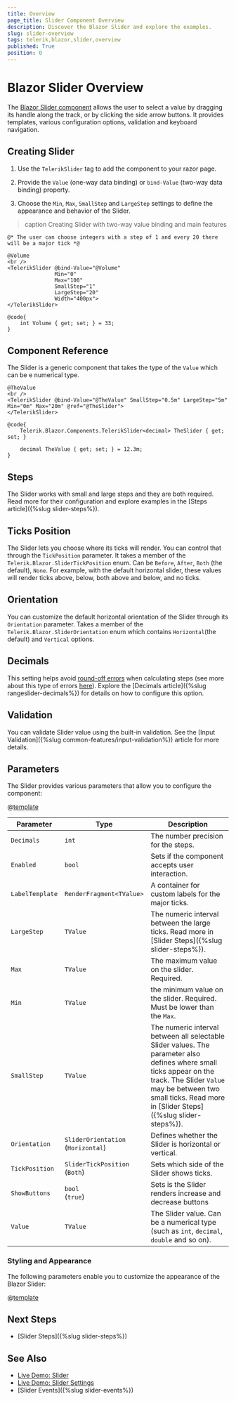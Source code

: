 ```yaml
---
title: Overview
page_title: Slider Component Overview
description: Discover the Blazor Slider and explore the examples.
slug: slider-overview
tags: telerik,blazor,slider,overview
published: True
position: 0
---
```


# Blazor Slider Overview

The <a href="https://www.telerik.com/blazor-ui/slider" target="_blank">Blazor Slider component</a> allows the user to select a value by dragging its handle along the track, or by clicking the side arrow buttons. It provides templates, various configuration options, validation and keyboard navigation.

## Creating Slider

1. Use the `TelerikSlider` tag to add the component to your razor page.

1. Provide the `Value` (one-way data binding) or `bind-Value` (two-way data binding) property.

1. Choose the `Min`, `Max`, `SmallStep` and `LargeStep` settings to define the appearance and behavior of the Slider.


>caption Creating Slider with two-way value binding and main features

````CSHTML
@* The user can choose integers with a step of 1 and every 20 there will be a major tick *@

@Volume
<br />
<TelerikSlider @bind-Value="@Volume"
               Min="0"
               Max="100"
               SmallStep="1"
               LargeStep="20"
               Width="400px">
</TelerikSlider>

@code{
    int Volume { get; set; } = 33;
}
````

## Component Reference

The Slider is a generic component that takes the type of the `Value` which can be e numerical type.

````CSHTML
@TheValue
<br />
<TelerikSlider @bind-Value="@TheValue" SmallStep="0.5m" LargeStep="5m" Min="0m" Max="20m" @ref="@TheSlider">
</TelerikSlider>

@code{
    Telerik.Blazor.Components.TelerikSlider<decimal> TheSlider { get; set; }

    decimal TheValue { get; set; } = 12.3m;
}
````

## Steps

The Slider works with small and large steps and they are both required. Read more for their configuration and explore examples in the [Steps article]({%slug slider-steps%}).

## Ticks Position

The Slider lets you choose where its ticks will render. You can control that through the `TickPosition` parameter. It takes a member of the `Telerik.Blazor.SliderTickPosition` enum. Can be `Before`, `After`, `Both` (the default), `None`. For example, with the default horizontal slider, these values will render ticks above, below, both above and below, and no ticks.

## Orientation

You can customize the default horizontal orientation of the Slider through its `Orientation` parameter. Takes a member of the `Telerik.Blazor.SliderOrientation` enum which contains `Horizontal`(the default) and `Vertical` options.

## Decimals

This setting helps avoid [round-off errors](https://en.wikipedia.org/wiki/Round-off_error) when calculating steps (see more about this type of errors [here](https://en.wikipedia.org/wiki/Floating-point_arithmetic#Accuracy_problems)). Explore the [Decimals article]({%slug rangeslider-decimals%}) for details on how to configure this option.

## Validation

You can validate Slider value using the built-in validation. See the [Input Validation]({%slug common-features/input-validation%}) article for more details.

## Parameters

The Slider provides various parameters that allow you to configure the component:

@[template](/_contentTemplates/common/parameters-table-styles.md#table-layout)

| Parameter    | Type  | Description |
| ----------- | ----------- | -------|
| `Decimals` | `int` | The number precision for the steps.
| `Enabled` | `bool` | Sets if the component accepts user interaction.
| `LabelTemplate` | `RenderFragment<TValue>` | A container for custom labels for the major ticks.
| `LargeStep` | `TValue` | The numeric interval between the large ticks. Read more in [Slider Steps]({%slug slider-steps%}).
| `Max` | `TValue` | The maximum value on the slider. Required.
| `Min` | `TValue` | the minimum value on the slider. Required. Must be lower than the `Max`.
| `SmallStep` | `TValue` | The numeric interval between all selectable Slider values. The parameter also defines where small ticks appear on the track. The Slider `Value` may be between two small ticks. Read more in [Slider Steps]({%slug slider-steps%}).
| `Orientation` | `SliderOrientation` <br/> (`Horizontal`) | Defines whether the Slider is horizontal or vertical.
| `TickPosition` | `SliderTickPosition` <br/> (`Both`) | Sets which side of the Slider shows ticks.
| `ShowButtons` | `bool` <br /> (`true`) | Sets is the Slider renders increase and decrease buttons
| `Value` | `TValue` | The Slider value. Can be a numerical type (such as `int`, `decimal`, `double` and so on).

### Styling and Appearance

The following parameters enable you to customize the appearance of the Blazor Slider:

@[template](/_contentTemplates/slider/common.md#styling-features)


## Next Steps

* [Slider Steps]({%slug slider-steps%})

## See Also

* [Live Demo: Slider](https://demos.telerik.com/blazor-ui/slider/overview)
* [Live Demo: Slider Settings](https://demos.telerik.com/blazor-ui/slider/customization)
* [Slider Events]({%slug slider-events%})

